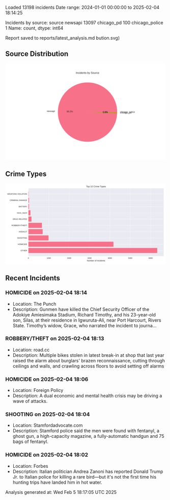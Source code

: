 
Loaded 13198 incidents
Date range: 2024-01-01 00:00:00 to 2025-02-04 18:14:25

Incidents by source:
source
newsapi           13097
chicago_pd          100
chicago_police        1
Name: count, dtype: int64

Report saved to reports/latest_analysis.md
bution.svg)

## Source Distribution
![Source Distribution](images/source_distribution.svg)

## Crime Types
![Crime Types](images/crime_types.svg)

## Recent Incidents

### HOMICIDE on 2025-02-04 18:14
- Location: The Punch
- Description: Gunmen have killed the Chief Security Officer of the Adokiye Amiesimaka Stadium, Richard Timothy, and his 23-year-old son, Silas, at their residence in Igwuruta-Ali, near Port Harcourt, Rivers State. Timothy’s widow, Grace, who narrated the incident to journa…


### ROBBERY/THEFT on 2025-02-04 18:13
- Location: road.cc
- Description: Multiple bikes stolen in latest break-in at shop that last year raised the alarm about burglars' brazen reconnaissance, cutting through ceilings and walls, and crawling across floors to avoid setting off alarms


### HOMICIDE on 2025-02-04 18:06
- Location: Foreign Policy
- Description: A dual economic and mental health crisis may be driving a wave of attacks.


### SHOOTING on 2025-02-04 18:04
- Location: Stamfordadvocate.com
- Description: Stamford police said the men were found with fentanyl, a ghost gun, a high-capacity magazine, a fully-automatic handgun and 75 bags of fentanyl.


### HOMICIDE on 2025-02-04 18:02
- Location: Forbes
- Description: Italian politician Andrea Zanoni has reported Donald Trump Jr. to Italian police for killing a rare bird—but it's not the first time his hunting trips have landed him in hot water.

Analysis generated at: Wed Feb  5 18:17:05 UTC 2025
